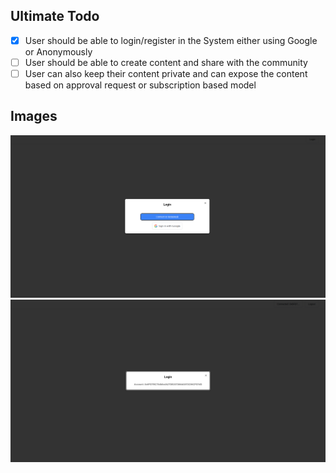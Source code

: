 ## Ultimate Todo

- [x] User should be able to login/register in the System either using Google or Anonymously
- [ ] User should be able to create content and share with the community
- [ ] User can also keep their content private and can expose the content based on approval request or subscription based model

## Images

![Login Modal](./.github/images/login.png)
![Metamask Modal after login success](./.github/images/account-info.png)
